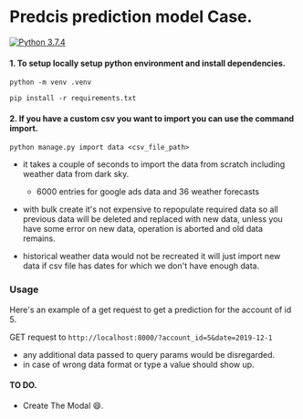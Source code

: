 # Predcis prediction model Case.

[![Python 3.7.4](https://img.shields.io/badge/python-3.7.4-blue.svg)](https://www.python.org/downloads/release/python-374/)

#### 1. To setup locally setup python environment and install dependencies.

`python -m venv .venv`

`pip install -r requirements.txt`

#### 2. If you have a custom csv you want to import you can use the command import.

`python manage.py import data <csv_file_path>`

- it takes a couple of seconds to import the data from scratch including weather data from dark sky.
  - 6000 entries for google ads data and 36 weather forecasts
- with bulk create it's not expensive to repopulate required data so all previous data
  will be deleted and replaced with new data, unless you have some error on new data, operation is aborted
  and old data remains.

- historical weather data would not be recreated it will just import new data if
  csv file has dates for which we don't have enough data.

### Usage

Here's an example of a get request to get a prediction for the account of id 5.

GET request to `http://localhost:8000/?account_id=5&date=2019-12-1`

- any additional data passed to query params would be disregarded.
- in case of wrong data format or type a value should show up.

#### TO DO.

- Create The Modal 😄.
